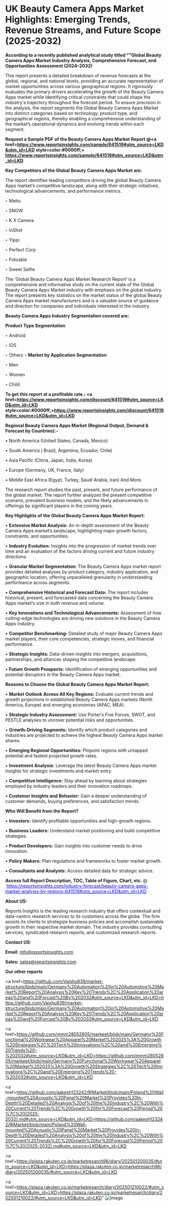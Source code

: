 # UK Beauty Camera Apps Market Highlights: Emerging Trends, Revenue Streams, and Future Scope (2025-2032)

<strong>According to a recently published analytical study titled ""Global Beauty Camera Apps Market Industry Analysis, Comprehensive Forecast, and Opportunities Assessment (2024–2032)</strong>

This report presents a detailed breakdown of revenue forecasts at the global, regional, and national levels, providing an accurate representation of market opportunities across various geographical regions. It rigorously evaluates the primary drivers accelerating the growth of the Beauty Camera Apps market while identifying critical constraints that could shape the industry's trajectory throughout the forecast period. To ensure precision in the analysis, the report segments the Global Beauty Camera Apps Market into distinct categories based on technology, product type, and geographical regions, thereby enabling a comprehensive understanding of the market’s operational dynamics and evolving trends within each segment.

<strong>Request a Sample PDF of the Beauty Camera Apps Market Report </strong><strong>@<a href=https://www.reportsinsights.com/sample/641519#utm_source=LKD&utm_id=LKD style=color:#0000ff;> https://www.reportsinsights.com/sample/641519#utm_source=LKD&utm_id=LKD</a></strong></font>

<strong>Key Competitors of the Global Beauty Camera Apps Market are:</strong>

The report identifies leading competitors driving the global Beauty Camera Apps market’s competitive landscape, along with their strategic initiatives, technological advancements, and performance metrics.

‣ Meitu

‣ SNOW

‣ K X Camera

‣ InShot

‣ Yippi

‣ Perfect Corp

‣ Fotoable

‣ Sweet Selfie

The ‘Global Beauty Camera Apps Market Research Report’ is a comprehensive and informative study on the current state of the Global Beauty Camera Apps Market industry with emphasis on the global industry. The report presents key statistics on the market status of the global Beauty Camera Apps market manufacturers and is a valuable source of guidance and direction for companies and individuals interested in the industry.

<strong>Beauty Camera Apps Industry Segmentation covered are:</strong>

<strong>Product Type Segmentation</strong>

‣ Android

‣ iOS

‣ Others
‣ 
<strong>Market by Application Segmentation</strong>

‣ Men

‣ Women

‣ Child

<strong>To get this report at a profitable rate.: <a href=https://www.reportsinsights.com/discount/641519#utm_source=LKD&utm_id=LKD style=color:#0000ff;>https://www.reportsinsights.com/discount/641519#utm_source=LKD&utm_id=LKD</a></strong></font>

<strong>Regional Beauty Camera Apps Market (Regional Output, Demand &amp; Forecast by Countries):-</strong>

• North America (United States, Canada, Mexico)

• South America ( Brazil, Argentina, Ecuador, Chile)

• Asia Pacific (China, Japan, India, Korea)

• Europe (Germany, UK, France, Italy)

• Middle East Africa (Egypt, Turkey, Saudi Arabia, Iran) And More.

The research report studies the past, present, and future performance of the global market. The report further analyzes the present competitive scenario, prevalent business models, and the likely advancements in offerings by significant players in the coming years.

<strong>Key Highlights of the Global Beauty Camera Apps Market Report:</strong>

• <strong>Extensive Market Analysis:</strong> An in-depth assessment of the Beauty Camera Apps market’s landscape, highlighting major growth factors, constraints, and opportunities.

• <strong>Industry Evolution:</strong> Insights into the progression of market trends over time and an evaluation of the factors driving current and future industry directions.

• <strong>Granular Market Segmentation:</strong> The Beauty Camera Apps market report provides detailed analyses by product category, industry application, and geographic location, offering unparalleled granularity in understanding performance across segments.

• <strong>Comprehensive Historical and Forecast Data:</strong> The report includes historical, present, and forecasted data concerning the Beauty Camera Apps market’s size in both revenue and volume.

• <strong>Key Innovations and Technological Advancements:</strong> Assessment of how cutting-edge technologies are driving new solutions in the Beauty Camera Apps industry.

• <strong>Competitor Benchmarking:</strong> Detailed study of major Beauty Camera Apps market players, their core competencies, strategic moves, and financial performance.

• <strong>Strategic Insights:</strong> Data-driven insights into mergers, acquisitions, partnerships, and alliances shaping the competitive landscape.

• <strong>Future Growth Prospects:</strong> Identification of emerging opportunities and potential disruptors in the Beauty Camera Apps market.

<strong>Reasons to Choose the Global Beauty Camera Apps Market Report:</strong>

• <strong>Market Outlook Across All Key Regions:</strong> Evaluate current trends and growth projections in established Beauty Camera Apps markets (North America, Europe) and emerging economies (APAC, MEA).

• <strong>Strategic Industry Assessment:</strong> Use Porter’s Five Forces, SWOT, and PESTLE analyses to uncover potential risks and opportunities.

• <strong>Growth-Driving Segments:</strong> Identify which product categories and industries are projected to achieve the highest Beauty Camera Apps market shares.

• <strong>Emerging Regional Opportunities:</strong> Pinpoint regions with untapped potential and fastest projected growth rates.

• <strong>Investment Analysis:</strong> Leverage the latest Beauty Camera Apps market insights for strategic investments and market entry.

• <strong>Competitive Intelligence:</strong> Stay ahead by learning about strategies employed by industry leaders and their innovation roadmaps.

• <strong>Customer Insights and Behavior:</strong> Gain a deeper understanding of customer demands, buying preferences, and satisfaction trends.

<strong>Who Will Benefit from the Report?</strong>

• <strong>Investors:</strong> Identify profitable opportunities and high-growth regions.

• <strong>Business Leaders:</strong> Understand market positioning and build competitive strategies.

• <strong>Product Developers:</strong> Gain insights into customer needs to drive innovation.

• <strong>Policy Makers:</strong> Plan regulations and frameworks to foster market growth.

• <strong>Consultants and Analysts:</strong> Access detailed data for strategic advice.
</ul>
<strong>Access full Report Description, TOC, Table of Figure, Chart, etc. </strong>@  <a href=https://reportsinsights.com/industry-forecast/beauty-camera-apps-market-analysis-by-regions-641519#utm_source=LKD&utm_id=LKD style=color:#0000ff;>https://reportsinsights.com/industry-forecast/beauty-camera-apps-market-analysis-by-regions-641519#utm_source=LKD&utm_id=LKD</a></font>

<strong><strong>About US</strong>:</strong>

Reports Insights is the leading research industry that offers contextual and data-centric research services to its customers across the globe. The firm assists its clients to strategize business policies and accomplish sustainable growth in their respective market domain. The industry provides consulting services, syndicated research reports, and customized research reports.

<strong>Contact US:</strong>

<p class=""""><b>Email:</b> <a href=mailto:info@reportsinsights.com>info@reportsinsights.com</a></p>
<p class=""""><b>Sales:</b> <a href=mailto:sales@reportsinsights.com>sales@reportsinsights.com</a></p>

<strong>Our other reports</strong>

<a href=https://github.com/Vaishu839/market-structure/blob/main/Germany%20Automation%20in%20Automotive%20Market%20Report%20Analysis%20Key%20Trends%2C%20Application%20areas%20and%20Forcast%20By%202032#utm_source=LKD&utm_id=LKD>https://github.com/Vaishu839/market-structure/blob/main/Germany%20Automation%20in%20Automotive%20Market%20Report%20Analysis%20Key%20Trends%2C%20Application%20areas%20and%20Forcast%20By%202032#utm_source=LKD&utm_id=LKD</a>

<a href=https://github.com/mmm28052805/markeet/blob/main/Germany%20Functional%20Workwear%20Apparel%20Market%202025%3A%20Growth%20Strategies%2C%20Tech%20Innovations%2C%20and%20Emerging%20Trends%20-%202032#utm_source=LKD&utm_id=LKD>https://github.com/mmm28052805/markeet/blob/main/Germany%20Functional%20Workwear%20Apparel%20Market%202025%3A%20Growth%20Strategies%2C%20Tech%20Innovations%2C%20and%20Emerging%20Trends%20-%202032#utm_source=LKD&utm_id=LKD</a>

<a href=https://github.com/aakesh123242/RIMarket/blob/main/Poland%20Wall-mounted%20Acoustic%20Panel%20Market%20Provides%20In-Depth%20Detailed%20Analysis%20of%20the%20Industry%2C%20With%20Current%20Trends%2C%20Growth%20for%20Forecast%20Period%20%7C%20(2025-2032).md#utm_source=LKD&utm_id=LKD>https://github.com/aakesh123242/RIMarket/blob/main/Poland%20Wall-mounted%20Acoustic%20Panel%20Market%20Provides%20In-Depth%20Detailed%20Analysis%20of%20the%20Industry%2C%20With%20Current%20Trends%2C%20Growth%20for%20Forecast%20Period%20%7C%20(2025-2032).md#utm_source=LKD&utm_id=LKD</a>

<a href=https://plaza.rakuten.co.jp/marketresarch96/diary/202501200035/#utm_source=LKD&utm_id=LKD>https://plaza.rakuten.co.jp/marketresarch96/diary/202501200035/#utm_source=LKD&utm_id=LKD</a>

<a href=https://plaza.rakuten.co.jp/marketresarch/diary/202501210022/#utm_source=LKD&utm_id=LKD>https://plaza.rakuten.co.jp/marketresarch/diary/202501210022/#utm_source=LKD&utm_id=LKD</a>"
![image](https://github.com/user-attachments/assets/820dea16-e189-46ea-b75f-1e048c035395)
